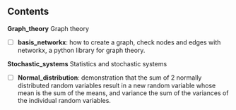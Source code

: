 ## Contents

**Graph_theory** 
Graph theory 

- [ ] **basis_networkx**: how to create a graph, check nodes and edges with networkx, a python library for graph theory.

**Stochastic_systems** 
Statistics and stochastic systems

- [ ] **Normal_distribution**: demonstration that the sum of 2 normally distributed random variables result in a new random variable whose mean is the sum of the means, and variance the sum of the variances of the individual random variables.
